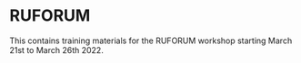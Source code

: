 # RUFORUM
This contains training materials for the RUFORUM workshop starting March 21st to March 26th 2022.
